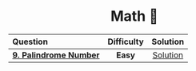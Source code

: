 <div align ="center">
  
  # Math 🚀
  
  | Question |Difficulty| Solution |
  | :------- | :------: | :------: |
  | [**9. Palindrome Number**](https://leetcode.com/problems/palindrome-number/) |**Easy**| [Solution](https://git.io/JX4v2)|

  </div>
